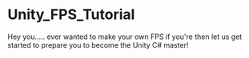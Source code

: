 # Unity_FPS_Tutorial
Hey you..... ever  wanted to make your own FPS if you're then let us get started to prepare you to become the Unity C# master!
